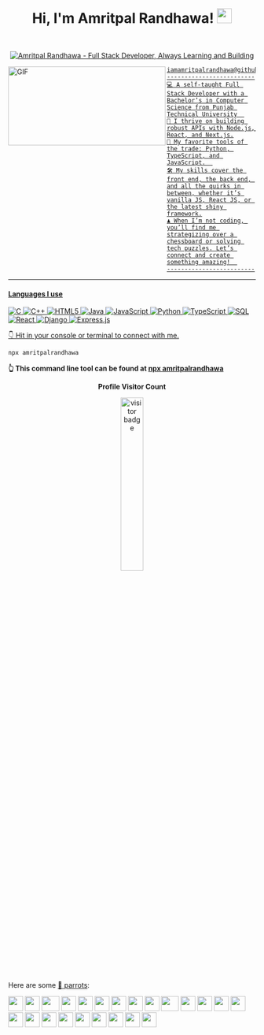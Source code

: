 <h1 align="center">
Hi, I'm Amritpal Randhawa!
  <img src="https://media.giphy.com/media/hvRJCLFzcasrR4ia7z/giphy.gif" width="30"></h1>
<br/>

<p align="center">
  <a href="https://github.com/iamamritpalrandhawa"><img src="https://readme-typing-svg.herokuapp.com?lines=Tech+Enthusiast;Always+Learning+and+Building;Let's+Create+Tech+Magic!" alt="Amritpal Randhawa - Full Stack Developer, Always Learning and Building">

</p>


<img align="left"  alt="GIF" height="160px" src="https://media.giphy.com/media/Ah3zHH7hvsSB2/giphy.gif" width="320"/>

```
iamamritpalrandhawa@github
-------------------------
💻 A self-taught Full Stack Developer with a Bachelor’s in Computer Science from Punjab Technical University  
🔭 I thrive on building robust APIs with Node.js, React, and Next.js.
🌟 My favorite tools of the trade: Python, TypeScript, and JavaScript.  
🛠️ My skills cover the front end, the back end, and all the quirks in between, whether it’s vanilla JS, React JS, or the latest shiny framework.
♟️ When I’m not coding, you’ll find me strategizing over a chessboard or solving tech puzzles. Let’s connect and create something amazing!  
-------------------------
```
<hr>

#### Languages I use

![C](https://img.shields.io/badge/-C-000000?style=flat&logo=c&logoColor=white)
![C++](https://img.shields.io/badge/-C++-000000?style=flat&logo=c%2B%2B&logoColor=white)
![HTML5](https://img.shields.io/badge/-HTML5-000000?style=flat&logo=html5&logoColor=white)
![Java](https://img.shields.io/badge/-java-000000?style=flat&logo=openjdk&logoColor=white)
![JavaScript](https://img.shields.io/badge/-JavaScript-000000?style=flat&logo=javascript&logoColor=white)
![Python](https://img.shields.io/badge/-Python-000000?style=flat&logo=python&logoColor=white)
![TypeScript](https://img.shields.io/badge/-TypeScript-000000?style=flat&logo=typescript&logoColor=white)
![SQL](https://img.shields.io/badge/-SQL-000000?style=flat&logo=postgresql&logoColor=white)
 ![React](https://img.shields.io/badge/react-000000.svg?style=flat&logo=react) ![Django](https://img.shields.io/badge/django-000000.svg?style=flat&logo=django&logoColor=white) ![Express.js](https://img.shields.io/badge/express.js-000000.svg?style=flat&logo=express&logoColor=white)
 
 👇 Hit in your console or terminal to connect with me.

```bash
npx amritpalrandhawa
```
**👆 This command line tool can be found at [npx amritpalrandhawa](https://www.npmjs.com/package/amritpalrandhawa)**
 
 <p align="center"><b>Profile Visitor Count</b>
<p align="center"><img src="https://profile-counter.glitch.me/iamamritpalrandhawa/count.svg" alt="visitor badge" width="30%"></p>


Here are some [🦜 parrots](https://cultofthepartyparrot.com):

<div>
    <img src="https://cultofthepartyparrot.com/parrots/hd/githubparrot.gif" width="30" height="30"/>
    <img src="https://cultofthepartyparrot.com/flags/hd/indiaparrot.gif" width="30" height="30"/>
    <img src="https://cultofthepartyparrot.com/parrots/asyncparrot.gif" width="36" height="30"/>
    <img src="https://cultofthepartyparrot.com/parrots/hd/60fpsparrot.gif" width="30" height="30"/>
    <img src="https://cultofthepartyparrot.com/parrots/hd/jumpingparrot.gif" width="30" height="30"/>
    <img src="https://cultofthepartyparrot.com/parrots/hd/opensourceparrot.gif" width="30" height="30"/>
    <img src="https://cultofthepartyparrot.com/parrots/hd/dealwithitnowparrot.gif" width="30" height="30"/>
    <img src="https://cultofthepartyparrot.com/parrots/hd/hypnoparrotlight.gif" width="30" height="30"/>
    <img src="https://cultofthepartyparrot.com/parrots/databaseparrot.gif" width="30" height="30"/>
    <img src="https://cultofthepartyparrot.com/parrots/fixparrot.gif" width="36" height="30"/>
    <img src="https://cultofthepartyparrot.com/parrots/hd/laptop_parrot.gif" width="30" height="30"/>
    <img src="https://cultofthepartyparrot.com/parrots/hd/spinningparrot.gif" width="30" height="30"/>
    <img src="https://cultofthepartyparrot.com/parrots/hd/levitationparrot.gif" width="30" height="30"/>
    <img src="https://cultofthepartyparrot.com/parrots/hd/meldparrot.gif" width="30" height="30"/>
    <img src="https://cultofthepartyparrot.com/parrots/slomoparrot.gif" width="30" height="30"/>
    <img src="https://cultofthepartyparrot.com/parrots/hd/moonwalkingparrot.gif" width="30" height="30"/>
    <img src="https://cultofthepartyparrot.com/parrots/hd/stableparrot.gif" width="30" height="30"/>
    <img src="https://cultofthepartyparrot.com/parrots/hd/scienceparrot.gif" width="30" height="30"/>
    <img src="https://cultofthepartyparrot.com/parrots/hd/pirateparrot.gif" width="30" height="30"/>
    <img src="https://cultofthepartyparrot.com/parrots/hd/footballparrot.gif" width="30" height="30"/>
    <img src="https://cultofthepartyparrot.com/parrots/hd/illuminatiparrot.gif" width="30" height="30"/>
    <img src="https://cultofthepartyparrot.com/parrots/hd/hypnoparrotdark.gif" width="30" height="30"/>
    <img src="https://cultofthepartyparrot.com/parrots/hd/mustacheparrot.gif" width="30" height="30"/>
</div>


